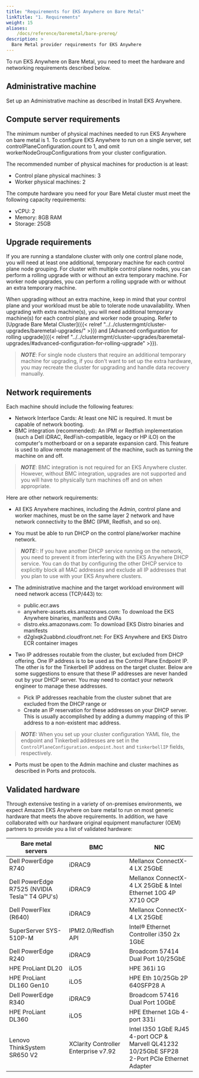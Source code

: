 ```yaml
---
title: "Requirements for EKS Anywhere on Bare Metal"
linkTitle: "1. Requirements"
weight: 15
aliases:
    /docs/reference/baremetal/bare-prereq/
description: >
  Bare Metal provider requirements for EKS Anywhere
---
```


To run EKS Anywhere on Bare Metal, you need to meet the hardware and networking requirements described below.


## Administrative machine

Set up an Administrative machine as described in Install EKS Anywhere.

## Compute server requirements

The minimum number of physical machines needed to run EKS Anywhere on bare metal is 1. To configure EKS Anywhere to run on a single server, set controlPlaneConfiguration.count to 1, and omit workerNodeGroupConfigurations from your cluster configuration. 

The recommended number of physical machines for production is at least:

* Control plane physical machines: 3
* Worker physical machines: 2

The compute hardware you need for your Bare Metal cluster must meet the following capacity requirements:

* vCPU: 2
* Memory: 8GB RAM
* Storage: 25GB

## Upgrade requirements
If you are running a standalone cluster with only one control plane node, you will need at least one additional, temporary machine for each control plane node grouping. For cluster with multiple control plane nodes, you can perform a rolling upgrade with or without an extra temporary machine. For worker node upgrades, you can perform a rolling upgrade with or without an extra temporary machine.

When upgrading without an extra machine, keep in mind that your control plane and your workload must be able to tolerate node unavailability. When upgrading with extra machine(s), you will need additional temporary machine(s) for each control plane and worker node grouping. Refer to [Upgrade Bare Metal Cluster]({{< relref "../../clustermgmt/cluster-upgrades/baremetal-upgrades/" >}}) and [Advanced configuration for rolling upgrade]({{< relref "../../clustermgmt/cluster-upgrades/baremetal-upgrades/#advanced-configuration-for-rolling-upgrade" >}}).

>**_NOTE_**: For single node clusters that require an additional temporary machine for upgrading, if you don't want to set up the extra hardware, you may recreate the cluster for upgrading and handle data recovery manually.

## Network requirements

Each machine should include the following features:

* Network Interface Cards: At least one NIC is required. It must be capable of network booting.
* BMC integration (recommended): An IPMI or Redfish implementation (such a Dell iDRAC, RedFish-compatible, legacy or HP iLO) on the computer's motherboard or on a separate expansion card. This feature is used to allow remote management of the machine, such as turning the machine on and off.

>**_NOTE_**: BMC integration is not required for an EKS Anywhere cluster. However, without BMC integration, upgrades are not supported and you will have to physically turn machines off and on when appropriate.

Here are other network requirements:

* All EKS Anywhere machines, including the Admin, control plane and worker machines, must be on the same layer 2 network and have network connectivity to the BMC (IPMI, Redfish, and so on).

* You must be able to run DHCP on the control plane/worker machine network.

>**_NOTE:_**: If you have another DHCP service running on the network, you need to prevent it from interfering with the EKS Anywhere DHCP service. You can do that by configuring the other DHCP service to explicitly block all MAC addresses and exclude all IP addresses that you plan to use with your EKS Anywhere clusters.

* The administrative machine and the target workload environment will need network access (TCP/443) to:

  * public.ecr.aws
  * anywhere-assets.eks.amazonaws.com: To download the EKS Anywhere binaries, manifests and OVAs
  * distro.eks.amazonaws.com: To download EKS Distro binaries and manifests
  * d2glxqk2uabbnd.cloudfront.net: For EKS Anywhere and EKS Distro ECR container images

* Two IP addresses routable from the cluster, but excluded from DHCP offering. One IP address is to be used as the Control Plane Endpoint IP. The other is for the Tinkerbell IP address on the target cluster. Below are some suggestions to ensure that these IP addresses are never handed out by your DHCP server. You may need to contact your network engineer to manage these addresses.

  * Pick IP addresses reachable from the cluster subnet that are excluded from the DHCP range or
  * Create an IP reservation for these addresses on your DHCP server. This is usually accomplished by adding a dummy mapping of this IP address to a non-existent mac address.

>**_NOTE:_** When you set up your cluster configuration YAML file, the endpoint and Tinkerbell addresses are set in the `ControlPlaneConfiguration.endpoint.host` and `tinkerbellIP` fields, respectively.

* Ports must be open to the Admin machine and cluster machines as described in Ports and protocols.

## Validated hardware

Through extensive testing in a variety of on-premises environments, we expect Amazon EKS Anywhere on bare metal to run on most generic hardware that meets the above requirements.
In addition, we have collaborated with our hardware original equipment manufacturer (OEM) partners to provide you a list of validated hardware:

| Bare metal servers  | BMC   | NIC     | 
|---------------------|-------|---------|
| Dell PowerEdge R740 | iDRAC9 |  Mellanox ConnectX-4 LX 25GbE  |
| Dell PowerEdge R7525 (NVIDIA Tesla™ T4 GPU's) | iDRAC9 |  Mellanox ConnectX-4 LX 25GbE & Intel Ethernet 10G 4P X710 OCP | 
| Dell PowerFlex (R640) | iDRAC9 | Mellanox ConnectX-4 LX 25GbE | 
| SuperServer SYS-510P-M | IPMI2.0/Redfish API | Intel® Ethernet Controller i350 2x 1GbE | 
| Dell PowerEdge R240 | iDRAC9 | Broadcom 57414 Dual Port 10/25GbE | 
| HPE ProLiant DL20 | iLO5 | HPE 361i 1G | 
| HPE ProLiant DL160 Gen10 | iLO5 | HPE Eth 10/25Gb 2P 640SFP28 A | 
| Dell PowerEdge R340 | iDRAC9 | Broadcom 57416 Dual Port 10GbE | 
| HPE ProLiant DL360 | iLO5 | HPE Ethernet 1Gb 4-port 331i | 
| Lenovo ThinkSystem SR650 V2 | XClarity Controller Enterprise v7.92 | Intel I350 1GbE RJ45 4-port OCP & Marvell QL41232 10/25GbE SFP28<br>2-Port PCIe Ethernet Adapter | 
